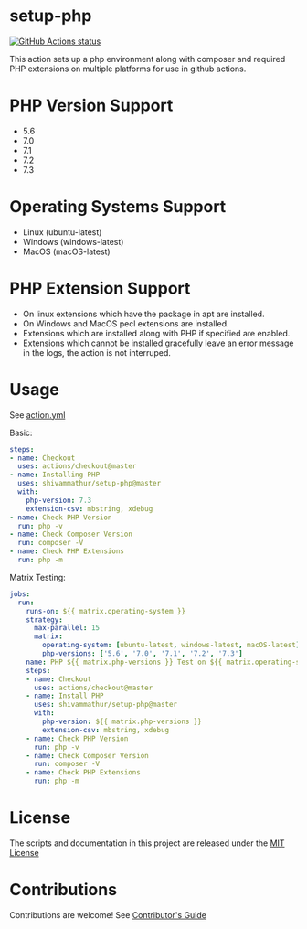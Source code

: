 # setup-php

<p align="left">
  <a href="https://github.com/shivammathur/setup-php"><img alt="GitHub Actions status" src="https://github.com/shivammathur/setup-php/workflows/Main%20workflow/badge.svg"></a>
</p>

This action sets up a php environment along with composer and required PHP extensions on multiple platforms for use in github actions.

# PHP Version Support
- 5.6
- 7.0
- 7.1
- 7.2
- 7.3

# Operating Systems Support
- Linux (ubuntu-latest)
- Windows (windows-latest)
- MacOS (macOS-latest)

# PHP Extension Support
- On linux extensions which have the package in apt are installed.
- On Windows and MacOS pecl extensions are installed.
- Extensions which are installed along with PHP if specified are enabled.
- Extensions which cannot be installed gracefully leave an error message in the logs, the action is not interruped.

# Usage

See [action.yml](action.yml)

Basic:
```yaml
steps:
- name: Checkout
  uses: actions/checkout@master
- name: Installing PHP
  uses: shivammathur/setup-php@master
  with:
    php-version: 7.3
    extension-csv: mbstring, xdebug
- name: Check PHP Version
  run: php -v
- name: Check Composer Version
  run: composer -V
- name: Check PHP Extensions
  run: php -m
```

Matrix Testing:
```yaml
jobs:
  run:    
    runs-on: ${{ matrix.operating-system }}
    strategy:
      max-parallel: 15
      matrix:
        operating-system: [ubuntu-latest, windows-latest, macOS-latest]
        php-versions: ['5.6', '7.0', '7.1', '7.2', '7.3']
    name: PHP ${{ matrix.php-versions }} Test on ${{ matrix.operating-system }}
    steps:
    - name: Checkout
      uses: actions/checkout@master
    - name: Install PHP
      uses: shivammathur/setup-php@master
      with:
        php-version: ${{ matrix.php-versions }}
        extension-csv: mbstring, xdebug
    - name: Check PHP Version
      run: php -v
    - name: Check Composer Version
      run: composer -V
    - name: Check PHP Extensions
      run: php -m           

```

# License

The scripts and documentation in this project are released under the [MIT License](LICENSE)

# Contributions

Contributions are welcome!  See [Contributor's Guide](docs/contributors.md)